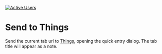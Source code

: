 [![Active Users](https://img.shields.io/badge/dynamic/json?url=https%3A%2F%2Faddons.mozilla.org%2Fapi%2Fv5%2Faddons%2Faddon%2Fsend-to-things%2F&query=%24.average_daily_users&label=Active%20Users)](https://addons.mozilla.org/addon/send-to-things/)

Send to Things
==============

Send the current tab url to [Things](https://culturedcode.com/things/), opening the quick entry dialog. The tab title will appear as a note.

